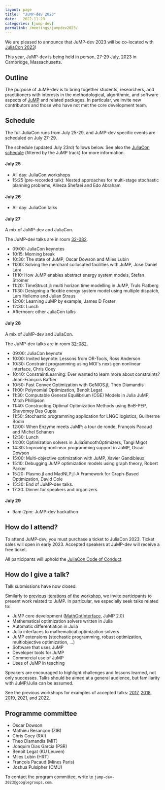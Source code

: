 ```yaml
---
layout: page
title:  "JuMP-dev 2023"
date:   2022-11-20
categories: [jump-dev]
permalink: /meetings/jumpdev2023/
---
```


We are pleased to announce that JuMP-dev 2023 will be co-located with
[JuliaCon 2023](https://juliacon.org/2023)!

This year, JuMP-dev is being held in person, 27-29 July, 2023 in Cambridge,
Massachusetts.

## Outline

The purpose of JuMP-dev is to bring together students, researchers, and
practitioners with interests in the methodological, algorithmic, and software aspects of
[JuMP](https://github.com/jump-dev/JuMP.jl) and related packages. In particular,
we invite new contributors and those who have not met the core development team.

## Schedule

The full JuliaCon runs from July 25-29, and JuMP-dev specific events are
scheduled on July 27-29.

The schedule (updated July 23rd) follows below. See also the
[JuliaCon schedule](https://pretalx.com/juliacon2023/schedule/)
(filtered by the JuMP track) for more information.

#### July 25

 * All day: JuliaCon workshops
 * 15:25 (pre-recorded talk): Nested approaches for multi-stage stochastic planning problems, Alireza Shefaei and Edo Abraham

#### July 26

 * All day: JuliaCon talks

#### July 27

A mix of JuMP-dev and JuliaCon.

The JuMP-dev talks are in room [32-082](https://whereis.mit.edu/?go=32).

 * 09:00: JuliaCon keynotes
 * 10:15: Morning break
 * 10:30: The state of JuMP, Oscar Dowson and Miles Lubin
 * 11:00: Solving the merchant collocated facilities with JuMP, Jose Daniel Lara
 * 11:10: How JuMP enables abstract energy system models, Stefan Strömer
 * 11:20: TimeStruct.jl: multi horizon time modelling in JuMP, Truls Flatberg
 * 11:30: Designing a flexible energy system model using multiple dispatch, Lars Hellemo and Julian Straus
 * 12:00: Learning JuMP by example, James D Foster
 * 12:30: Lunch
 * Afternoon: other JuliaCon talks

#### July 28

A mix of JuMP-dev and JuliaCon.

The JuMP-dev talks are in room [32-082](https://whereis.mit.edu/?go=32).

 * 09:00: JuliaCon keynote
 * 10:00: Invited keynote: Lessons from OR-Tools, Ross Anderson
 * 10:30: Constraint programming using MOI's next-gen nonlinear interface, Chris Coey
 * 10:40: ConstraintLearning: Ever wanted to learn more about constraints? Jean-François Baffier
 * 10:50: Fast Convex Optimization with GeNIOS.jl, Theo Diamandis
 * 11:00: Polynomial Optimization, Benoît Legat
 * 11:30: Computable General Equilibrium (CGE) Models in Julia JuMP, Mitch Phillipson
 * 11:40: Constructing Optimal Optimization Methods using BnB-PEP, Shuvomoy Das Gupta
 * 11:50: Stochastic programming application for LNGC logistics, Guilherme Bodin
 * 12:00: When Enzyme meets JuMP: a tour de ronde, François Pacaud and Michel Schanen
 * 12:30: Lunch
 * 14:00: Optimization solvers in JuliaSmoothOptimizers, Tangi Migot
 * 14:30: Improving nonlinear programming support in JuMP, Oscar Dowson
 * 15:00: Multi-objective optimization with JuMP, Xavier Gandibleux
 * 15:10: Debugging JuMP optimization models using graph theory, Robert Parker
 * 15:20: Plasmo.jl and MadNLP.jl-A Framework for Graph-Based Optimization, David Cole
 * 15:30: End of JuMP-dev talks.
 * 17:30: Dinner for speakers and organizers.

#### July 29

 * 9am-2pm: JuMP-dev hackathon

## How do I attend?

To attend JuMP-dev, you must purchase a ticket to JuliaCon 2023. Ticket sales
will open in early 2023. Accepted speakers at JuMP-dev will receive a free
ticket.

All participants will uphold the [JuliaCon Code of Conduct](https://juliacon.org/2023/coc/).

## How do I give a talk?

Talk submissions have now closed.

Similarly to [previous](/meetings/mit2017) [iterations](/meetings/bordeaux2018)
[of](/meetings/santiago2019) [the](/meetings/juliacon2021) [workshop](/meetings/juliacon2022),
we invite participants to present work related to JuMP. In particular, we
especially seek talks related to:

- JuMP core development ([MathOptInterface](https://github.com/JuliaOpt/MathOptInterface.jl), JuMP 2.0)
- Mathematical optimization solvers written in Julia
- Automatic differentiation in Julia
- Julia interfaces to mathematical optimization solvers
- JuMP extensions (stochastic programming, robust optimization, multiobjective optimization, ...)
- Software that uses JuMP
- Developer tools for JuMP
- Commercial use of JuMP
- Uses of JuMP in teaching

Speakers are encouraged to highlight challenges and lessons learned, not only
successes. Talks should be aimed at a general audience, but familiarity with
JuMP/Julia can be assumed.

See the previous workshops for examples of accepted talks: [2017](/meetings/mit2017/),
[2018](/meetings/bordeaux2018/), [2019](/meetings/santiago2019),
[2021](/meetings/juliacon2021), and [2022](/meetings/juliacon2022).

## Programme committee

 * Oscar Dowson
 * Mathieu Besançon (ZIB)
 * Chris Coey (RAI)
 * Theo Diamandis (MIT)
 * Joaquim Dias Garcia (PSR)
 * Benoît Legat (KU Leuven)
 * Miles Lubin (HRT)
 * François Pacaud (Mines Paris)
 * Joshua Pulsipher (CMU)

To contact the program committee, write to `jump-dev-2023@googlegroups.com`.
